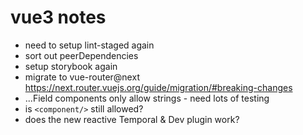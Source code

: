 # vue3 notes

- need to setup lint-staged again
- sort out peerDependencies
- setup storybook again
- migrate to vue-router@next
  https://next.router.vuejs.org/guide/migration/#breaking-changes
- ...Field components only allow strings - need lots of testing
- is `<component/>` still allowed?
- does the new reactive Temporal & Dev plugin work?
